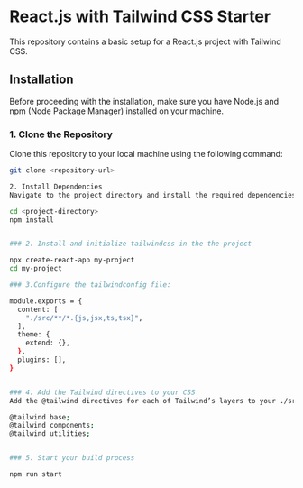 # React.js with Tailwind CSS Starter

This repository contains a basic setup for a React.js project with Tailwind CSS.

## Installation

Before proceeding with the installation, make sure you have Node.js and npm (Node Package Manager) installed on your machine.

### 1. Clone the Repository

Clone this repository to your local machine using the following command:

```bash
git clone <repository-url>

2. Install Dependencies
Navigate to the project directory and install the required dependencies by running:

cd <project-directory>
npm install


### 2. Install and initialize tailwindcss in the the project 

npx create-react-app my-project
cd my-project

### 3.Configure the tailwindconfig file: 

module.exports = {
  content: [
    "./src/**/*.{js,jsx,ts,tsx}",
  ],
  theme: {
    extend: {},
  },
  plugins: [],
}


### 4. Add the Tailwind directives to your CSS
Add the @tailwind directives for each of Tailwind’s layers to your ./src/index.css file.

@tailwind base;
@tailwind components;
@tailwind utilities;


### 5. Start your build process

npm run start

